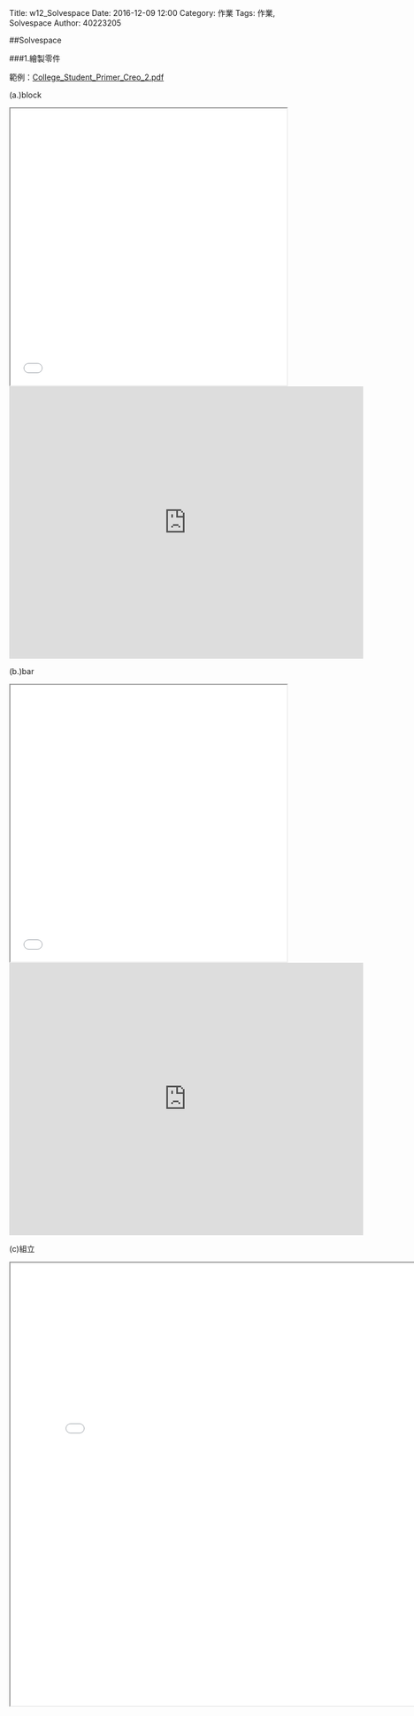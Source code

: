 Title: w12_Solvespace
Date: 2016-12-09 12:00
Category: 作業
Tags: 作業, Solvespace
Author: 40223205

##Solvespace

###1.繪製零件

範例：<a href="./../data/w12/College_Student_Primer_Creo_2.pdf">College_Student_Primer_Creo_2.pdf</a>

(a.)block

<iframe src="./../w12_Solvespace/block.html" width="500" height="500"></iframe>

<iframe src="https://player.vimeo.com/video/194924122" width="640" height="492" frameborder="0" webkitallowfullscreen mozallowfullscreen allowfullscreen></iframe>

(b.)bar

<iframe src="./../w12_Solvespace/bar.html" width="500" height="500"></iframe>

<iframe src="https://player.vimeo.com/video/194933777" width="640" height="492" frameborder="0" webkitallowfullscreen mozallowfullscreen allowfullscreen></iframe>

(c)組立

<iframe src="./../w12_Solvespace/w12.html" width="800" height="800"></iframe>


